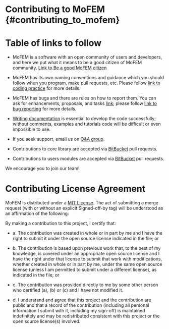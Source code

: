 Contributing to MoFEM {#contributing_to_mofem}
==============================================

# Table of links to follow

* MoFEM is a software with an open community of users and developers, and here we put what it means to be a good citizen of MoFEM community. [Link to Be a good MoFEM citizen](http://mofem.eng.gla.ac.uk/mofem/html/being_a_good_citizen.html)

* MoFEM has its own naming conventions and guidance which you should follow when
you program, make pull requests,  etc. Please follow [link to coding practice](http://mofem.eng.gla.ac.uk/mofem/html/coding_practice.html) for more details.

* MoFEM has bugs and there are rules on how to report them. You can ask for enhancements, proposals, and tasks [link](https://bitbucket.org/likask/mofem-cephas/issues?status=new&status=open); please follow 
[link to bug reporting](http://mofem.eng.gla.ac.uk/mofem/html/guidelines_bug_reporting.html) for more details.

* [Writing documentation](http://mofem.eng.gla.ac.uk/mofem/html/a_guide_to_writing_documentation.html) is essential to develop the code successfully; without comments, examples and tutorials code will be difficult or even impossible to use.

* If you seek support, email us on [Q&A group](https://groups.google.com/forum/#!categories/mofem-group).

* Contributions to core library are accepted via [BitBucket](https://bitbucket.org/likask/mofem-cephas) pull requests. 

* Contributions to users modules are accepted via [BitBucket](https://bitbucket.org/mofem/users-modules-cephas) pull requests. 

We encourage you to join our team!

# Contributing License Agreement

MoFEM is distributed under a [MIT License](https://opensource.org/licenses/MIT). The act of submitting a merge request (with or without an explicit Signed-off-by tag) will be understood as an affirmation of the following:

By making a contribution to this project, I certify that:

- a. The contribution was created in whole or in part by me and I have the right to submit it under the open source license indicated in the file; or

- b. The contribution is based upon previous work that, to the best of my knowledge, is covered under an appropriate open source license and I have the right under that license to submit that work with modifications, whether created in whole or in part by me, under the same open source license (unless I am permitted to submit under a different license), as indicated in the file; or

- c. The contribution was provided directly to me by some other person who certified (a), (b) or (c) and I have not modified it.

- d. I understand and agree that this project and the contribution are public and that a record of the contribution (including all personal information I submit with it, including my sign-off) is maintained indefinitely and may be redistributed consistent with this project or the open source license(s) involved.